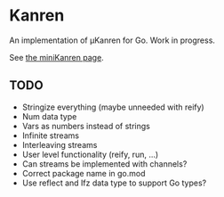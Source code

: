 # Kanren

An implementation of µKanren for Go. Work in progress.

See [the miniKanren page](http://minikanren.org/).

## TODO

* Stringize everything (maybe unneeded with reify)
* Num data type
* Vars as numbers instead of strings
* Infinite streams
* Interleaving streams
* User level functionality (reify, run, ...)
* Can streams be implemented with channels?
* Correct package name in go.mod
* Use reflect and Ifz data type to support Go types?